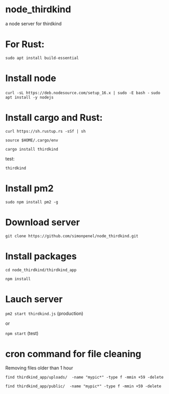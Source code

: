 # node_thirdkind
a node server for thirdkind


# For Rust:
`sudo apt install build-essential`

# Install node
`curl -sL https://deb.nodesource.com/setup_16.x | sudo -E bash -`
`sudo apt install -y nodejs`

# Install cargo and Rust:

`curl https://sh.rustup.rs -sSf | sh`

`source $HOME/.cargo/env`

`cargo install thirdkind`

test:

`thirdkind`

# Install pm2

`sudo npm install pm2 -g`

# Download server

`git clone https://github.com/simonpenel/node_thirdkind.git`

# Install packages

`cd node_thirdkind/thirdkind_app`

`npm install`

# Lauch server

`pm2 start thirdkind.js` (production)

or

`npm start` (test)

# cron command for file cleaning
Removing files older than 1 hour

`find thirdkind_app/uploads/  -name "mypic*" -type f -mmin +59 -delete`

`find thirdkind_app/public/  -name "mypic*" -type f -mmin +59 -delete`


